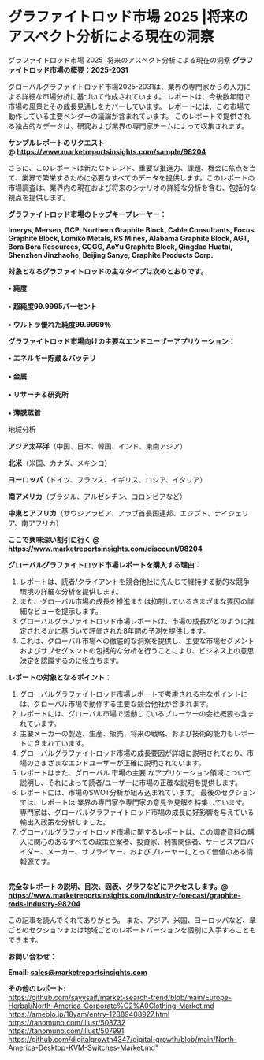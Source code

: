 # グラファイトロッド市場 2025 |将来のアスペクト分析による現在の洞察
グラファイトロッド市場 2025 |将来のアスペクト分析による現在の洞察
<strong><b>グラファイトロッド市場の概要：2025-2031</b></strong>

グローバルグラファイトロッド市場2025-2031は、業界の専門家からの入力による詳細な市場分析に基づいて作成されています。 レポートは、今後数年間で市場の風景とその成長見通しをカバーしています。 レポートには、この市場で動作している主要ベンダーの議論が含まれています。 このレポートで提供される独占的なデータは、研究および業界の専門家チームによって収集されます。

<strong>サンプルレポートのリクエスト @ <a href=https://www.marketreportsinsights.com/sample/98204>https://www.marketreportsinsights.com/sample/98204</a></strong>

さらに、このレポートは新たなトレンド、重要な推進力、課題、機会に焦点を当て、業界で繁栄するために必要なすべてのデータを提供します。このレポートの市場調査は、業界内の現在および将来のシナリオの詳細な分析を含む、包括的な視点を提供します。

<strong>グラファイトロッド市場のトップキープレーヤー：</strong>

<strong>Imerys, Mersen, GCP, Northern Graphite Block, Cable Consultants, Focus Graphite Block, Lomiko Metals, RS Mines, Alabama Graphite Block, AGT, Bora Bora Resources, CCGG, AoYu Graphite Block, Qingdao Huatai, Shenzhen Jinzhaohe, Beijing Sanye, Graphite Products Corp.</strong>

<strong><b>対象となるグラファイトロッドの主なタイプは次のとおりです。</b></strong>

<strong>• 純度<br><br>• 超純度99.9995パーセント<br><br>• ウルトラ優れた純度99.9999％</strong>

<strong><b>グラファイトロッド市場向けの主要なエンドユーザーアプリケーション：</b></strong>

<strong>• エネルギー貯蔵＆バッテリ<br><br>• 金属<br><br>• リサーチ＆研究所<br><br>• 薄膜蒸着</strong>

 地域分析

<strong><b>アジア太平洋</b></strong>（中国、日本、韓国、インド、東南アジア）

<strong><b>北米</b></strong>（米国、カナダ、メキシコ）

<strong><b>ヨーロッパ</b></strong>（ドイツ、フランス、イギリス、ロシア、イタリア）

<strong><b>南アメリカ</b></strong>（ブラジル、アルゼンチン、コロンビアなど）

<strong><b>中東とアフリカ</b></strong>（サウジアラビア、アラブ首長国連邦、エジプト、ナイジェリア、南アフリカ）

<strong>ここで興味深い割引に行く @ <a href=https://www.marketreportsinsights.com/discount/98204>https://www.marketreportsinsights.com/discount/98204</a></strong>

<strong><b>グローバルグラファイトロッド市場レポートを購入する理由：</b></strong>
<ol>
  <li>レポートは、読者/クライアントを競合他社に先んじて維持する動的な競争環境の詳細な分析を提供します。</li>
  <li>また、グローバル市場の成長を推進または抑制しているさまざまな要因の詳細なビューを提示します。</li>
  <li>グローバルグラファイトロッド市場レポートは、市場の成長がどのように推定されるかに基づいて評価された8年間の予測を提供します。</li>
  <li>これは、グローバル市場への徹底的な洞察を提供し、主要な市場セグメントおよびサブセグメントの包括的な分析を行うことにより、ビジネス上の意思決定を認識するのに役立ちます。</li>
</ol>
<strong><b>レポートの対象となるポイント：</b></strong>
<ol>
  <li>グローバルグラファイトロッド市場レポートで考慮される主なポイントには、グローバル市場で動作する主要な競合他社が含まれます。</li>
  <li>レポートには、グローバル市場で活動しているプレーヤーの会社概要も含まれています。</li>
  <li>主要メーカーの製造、生産、販売、将来の戦略、および技術的能力もレポートに含まれています。</li>
  <li>グローバルグラファイトロッド市場の成長要因が詳細に説明されており、市場のさまざまなエンドユーザーが正確に説明されています。</li>
  <li>レポートはまた、グローバル 市場の主要 なアプリケーション領域について説明し、それによって読者/ユーザーに市場の正確な説明を提供します。</li>
  <li>レポートには、市場のSWOT分析が組み込まれています。 最後のセクションでは、レポートは 業界の専門家や専門家の意見や見解を特集しています。 専門家は、グローバルグラファイトロッド市場の成長に好影響を与えている輸出入政策を分析しました。</li>
  <li>グローバルグラファイトロッド市場に関するレポートは、この調査資料の購入に関心のあるすべての政策立案者、投資家、利害関係者、サービスプロバイダー、メーカー、サプライヤー、およびプレーヤーにとって価値のある情報源です。</li>
</ol><br>
<strong>完全なレポートの説明、目次、図表、グラフなどにアクセスします。@ <a href=https://www.marketreportsinsights.com/industry-forecast/graphite-rods-industry-98204>https://www.marketreportsinsights.com/industry-forecast/graphite-rods-industry-98204</a></strong>

この記事を読んでくれてありがとう。 また、アジア、米国、ヨーロッパなど、章ごとのセクションまたは地域ごとのレポートバージョンを個別に入手することもできます。

<strong><b>お問い合わせ：</b></strong>

<strong>Email: </strong><a href=mailto:sales@marketreportsinsights.com><strong>sales@marketreportsinsights.com</strong></a>

<strong>その他のレポート:</strong>
<br>
<a href=https://github.com/sayysaif/market-search-trend/blob/main/Europe-Herbal/North-America-Corporate%C2%A0Clothing-Market.md>https://github.com/sayysaif/market-search-trend/blob/main/Europe-Herbal/North-America-Corporate%C2%A0Clothing-Market.md</a>
<br>
<a href=https://ameblo.jp/18yam/entry-12889408927.html>https://ameblo.jp/18yam/entry-12889408927.html</a>
<br>
<a href=https://tanomuno.com/illust/508732>https://tanomuno.com/illust/508732</a>
<br>
<a href=https://tanomuno.com/illust/507991>https://tanomuno.com/illust/507991</a>
<br>
<a href=https://github.com/digitalgrowth4347/digital-growth/blob/main/North-America-Desktop-KVM-Switches-Market.md>https://github.com/digitalgrowth4347/digital-growth/blob/main/North-America-Desktop-KVM-Switches-Market.md</a>"
